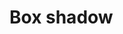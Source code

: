 <script setup>
import TokensTable from '../../src/components/tokens/TokensTable.vue';
import tokens from '@wikimedia/codex-tokens/dist/index.json';
</script>

# Box shadow

<TokensTable
	:tokens="tokens['box-shadow']"
	token-demo="BoxShadowDemo"
	css-property="box-shadow"
/>
